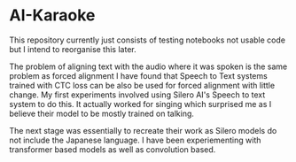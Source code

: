 # AI-Karaoke
This repository currently just consists of testing notebooks not usable code but I intend to reorganise this later.


The problem of aligning text with the audio where it was spoken is the same problem as forced alignment
I have found that Speech to Text systems trained with CTC loss can be also be used for forced alignment with little change.
My first experiments involved using Silero AI's Speech to text system to do this. It actually worked for singing which surprised me as I believe their model to be mostly trained on talking.

The next stage was essentially to recreate their work as Silero models do not include the Japanese language. I have been experiementing with transformer based models as well as convolution based.
